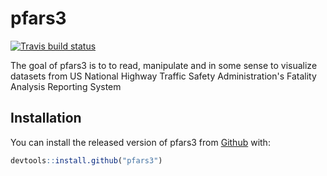 
# pfars3

<!-- badges: start -->
[![Travis build status](https://travis-ci.com/badalovi/pfars3.svg?branch=master)](https://travis-ci.com/badalovi/pfars3)
<!-- badges: end -->

The goal of pfars3 is to to read, manipulate and in some sense to visualize
datasets from US National Highway Traffic Safety Administration's Fatality Analysis Reporting System

## Installation

You can install the released version of pfars3 from [Github](https://github.com/badalovi/pfars3) with:


``` r
devtools::install.github("pfars3")
```



